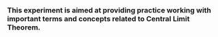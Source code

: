 ### This experiment is aimed at providing practice working with important terms and concepts related to Central Limit Theorem.

